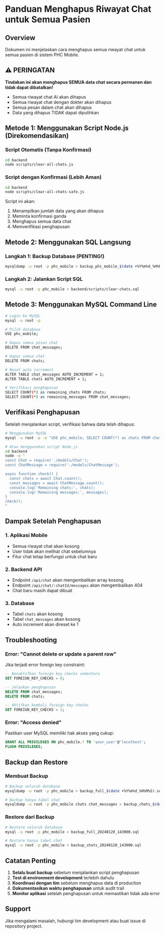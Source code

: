# Panduan Menghapus Riwayat Chat untuk Semua Pasien

## Overview
Dokumen ini menjelaskan cara menghapus semua riwayat chat untuk semua pasien di sistem PHC Mobile.

## ⚠️ PERINGATAN
**Tindakan ini akan menghapus SEMUA data chat secara permanen dan tidak dapat dibatalkan!**
- Semua riwayat chat AI akan dihapus
- Semua riwayat chat dengan dokter akan dihapus
- Semua pesan dalam chat akan dihapus
- Data yang dihapus TIDAK dapat dipulihkan

## Metode 1: Menggunakan Script Node.js (Direkomendasikan)

### Script Otomatis (Tanpa Konfirmasi)
```bash
cd backend
node scripts/clear-all-chats.js
```

### Script dengan Konfirmasi (Lebih Aman)
```bash
cd backend
node scripts/clear-all-chats-safe.js
```

Script ini akan:
1. Menampilkan jumlah data yang akan dihapus
2. Meminta konfirmasi ganda
3. Menghapus semua data chat
4. Memverifikasi penghapusan

## Metode 2: Menggunakan SQL Langsung

### Langkah 1: Backup Database (PENTING!)
```bash
mysqldump -u root -p phc_mobile > backup_phc_mobile_$(date +%Y%m%d_%H%M%S).sql
```

### Langkah 2: Jalankan Script SQL
```bash
mysql -u root -p phc_mobile < backend/scripts/clear-chats.sql
```

## Metode 3: Menggunakan MySQL Command Line

```bash
# Login ke MySQL
mysql -u root -p

# Pilih database
USE phc_mobile;

# Hapus semua pesan chat
DELETE FROM chat_messages;

# Hapus semua chat
DELETE FROM chats;

# Reset auto increment
ALTER TABLE chat_messages AUTO_INCREMENT = 1;
ALTER TABLE chats AUTO_INCREMENT = 1;

# Verifikasi penghapusan
SELECT COUNT(*) as remaining_chats FROM chats;
SELECT COUNT(*) as remaining_messages FROM chat_messages;
```

## Verifikasi Penghapusan

Setelah menjalankan script, verifikasi bahwa data telah dihapus:

```bash
# Menggunakan MySQL
mysql -u root -p -e "USE phc_mobile; SELECT COUNT(*) as chats FROM chats; SELECT COUNT(*) as messages FROM chat_messages;"

# Atau menggunakan script Node.js
cd backend
node -e "
const Chat = require('./models/Chat');
const ChatMessage = require('./models/ChatMessage');

async function check() {
  const chats = await Chat.count();
  const messages = await ChatMessage.count();
  console.log('Remaining chats:', chats);
  console.log('Remaining messages:', messages);
}
check();
"
```

## Dampak Setelah Penghapusan

### 1. Aplikasi Mobile
- Semua riwayat chat akan kosong
- User tidak akan melihat chat sebelumnya
- Fitur chat tetap berfungsi untuk chat baru

### 2. Backend API
- Endpoint `/api/chat` akan mengembalikan array kosong
- Endpoint `/api/chat/:chatId/messages` akan mengembalikan 404
- Chat baru masih dapat dibuat

### 3. Database
- Tabel `chats` akan kosong
- Tabel `chat_messages` akan kosong
- Auto increment akan direset ke 1

## Troubleshooting

### Error: "Cannot delete or update a parent row"
Jika terjadi error foreign key constraint:
```sql
-- Nonaktifkan foreign key checks sementara
SET FOREIGN_KEY_CHECKS = 0;

-- Jalankan penghapusan
DELETE FROM chat_messages;
DELETE FROM chats;

-- Aktifkan kembali foreign key checks
SET FOREIGN_KEY_CHECKS = 1;
```

### Error: "Access denied"
Pastikan user MySQL memiliki hak akses yang cukup:
```sql
GRANT ALL PRIVILEGES ON phc_mobile.* TO 'your_user'@'localhost';
FLUSH PRIVILEGES;
```

## Backup dan Restore

### Membuat Backup
```bash
# Backup seluruh database
mysqldump -u root -p phc_mobile > backup_full_$(date +%Y%m%d_%H%M%S).sql

# Backup hanya tabel chat
mysqldump -u root -p phc_mobile chats chat_messages > backup_chats_$(date +%Y%m%d_%H%M%S).sql
```

### Restore dari Backup
```bash
# Restore seluruh database
mysql -u root -p phc_mobile < backup_full_20240120_143000.sql

# Restore hanya tabel chat
mysql -u root -p phc_mobile < backup_chats_20240120_143000.sql
```

## Catatan Penting

1. **Selalu buat backup** sebelum menjalankan script penghapusan
2. **Test di environment development** terlebih dahulu
3. **Koordinasi dengan tim** sebelum menghapus data di production
4. **Dokumentasikan waktu penghapusan** untuk audit trail
5. **Monitor aplikasi** setelah penghapusan untuk memastikan tidak ada error

## Support

Jika mengalami masalah, hubungi tim development atau buat issue di repository project. 